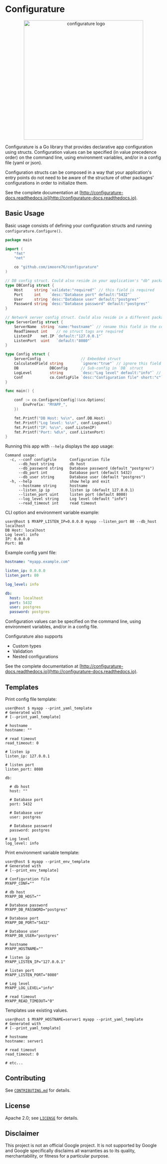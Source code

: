 # Configurature

<p align="center">
<img src="logo.png" height="384" width="384" alt="configurature logo" />
</p>

Configurature is a Go library that provides declarative app configuration using structs.
Configuration values can be specified (in value precedence order) on the command line,
using environment variables, and/or in a config file (yaml or json).

Configuration structs can be composed in a way that your application's entry points do not
need to be aware of the structure of other packages' configurations in order to initialize them.

See the complete documentation at [http://configurature-docs.readthedocs.io](http://configurature-docs.readthedocs.io).

## Basic Usage

Basic usage consists of defining your configuration structs and running `configurature.Configure()`.

```go
package main

import (
	"fmt"
	"net"

	co "github.com/imoore76/configurature"
)

// DB config struct. Could also reside in your application's "db" package.
type DBConfig struct {
	Host     string `validate:"required"` // this field is required
	Port     int    `desc:"Database port" default:"5432"`
	User     string `desc:"Database user" default:"postgres"`
	Password string `desc:"Database password" default:"postgres"`
}

// Network server config struct. Could also reside in a different package.
type ServerConfig struct {
	ServerName  string `name:"hostname"` // rename this field in the config
	ReadTimeout int    // no struct tags are required
	ListenIP    net.IP `default:"127.0.0.1"`
	ListenPort  uint   `default:"8080"`
}

type Config struct {
	ServerConfig                  // Embedded struct
	CalculatedField string        `ignore:"true"` // ignore this field
	DB              DBConfig      // Sub-config in `DB` struct
	LogLevel        string        `desc:"Log level" default:"info"` // direct field
	Conf            co.ConfigFile `desc:"Configuration file" short:"c"`
}

func main() {

	conf := co.Configure[Config](&co.Options{
		EnvPrefix: "MYAPP_",
	})

	fmt.Printf("DB Host: %s\n", conf.DB.Host)
	fmt.Printf("Log level: %s\n", conf.LogLevel)
	fmt.Printf("IP: %s\n", conf.ListenIP)
	fmt.Printf("Port: %d\n", conf.ListenPort)
}
```

Running this app with `--help` displays the app usage:

```
Command usage:
  -c, --conf configFile      Configuration file
      --db_host string       db host
      --db_password string   Database password (default "postgres")
      --db_port int          Database port (default 5432)
      --db_user string       Database user (default "postgres")
  -h, --help                 show help and exit
      --hostname string      hostname
      --listen_ip ip         listen ip (default 127.0.0.1)
      --listen_port uint     listen port (default 8080)
      --log_level string     Log level (default "info")
      --read_timeout int     read timeout
```

CLI option and environment variable example:
```shell
user@host $ MYAPP_LISTEN_IP=0.0.0.0 myapp --listen_port 80 --db_host localhost
DB Host: localhost
Log level: info
IP: 0.0.0.0
Port: 80
```

Example config yaml file:
```yaml
hostname: "myapp.example.com"

listen_ip: 0.0.0.0
listen_port: 80

log_level: info

db:
  host: localhost
  port: 5432
  user: postgres
  password: postgres
```

Configuration values can be specified on the command line, using environment variables, and/or in a config file.

Configurature also supports

* Custom types
* Validation
* Nested configurations

See the complete documentation at [http://configurature-docs.readthedocs.io](http://configurature-docs.readthedocs.io).


## Templates

Print config file template:
```shell
user@host $ myapp --print_yaml_template
# Generated with
# [--print_yaml_template]

# hostname
hostname: ""

# read timeout
read_timeout: 0

# listen ip
listen_ip: 127.0.0.1

# listen port
listen_port: 8080

db:

  # db host
  host: ""

  # Database port
  port: 5432

  # Database user
  user: postgres

  # Database password
  password: postgres

# Log level
log_level: info
```

Print environment variable template:

```shell
user@host $ myapp --print_env_template
# Generated with
# [--print_env_template]

# Configuration file
MYAPP_CONF=""

# db host
MYAPP_DB_HOST=""

# Database password
MYAPP_DB_PASSWORD="postgres"

# Database port
MYAPP_DB_PORT="5432"

# Database user
MYAPP_DB_USER="postgres"

# hostname
MYAPP_HOSTNAME=""

# listen ip
MYAPP_LISTEN_IP="127.0.0.1"

# listen port
MYAPP_LISTEN_PORT="8080"

# Log level
MYAPP_LOG_LEVEL="info"

# read timeout
MYAPP_READ_TIMEOUT="0"
```

Templates use existing values.

```shell
user@host $ MYAPP_HOSTNAME=server1 myapp --print_yaml_template
# Generated with
# [--print_yaml_template]

# hostname
hostname: server1

# read timeout
read_timeout: 0

# etc...
```

## Contributing

See [`CONTRIBUTING.md`](CONTRIBUTING.md) for details.                           

## License 

Apache 2.0; see [`LICENSE`](LICENSE) for details.                      

## Disclaimer                                                                   

This project is not an official Google project. It is not supported by Google and Google specifically
disclaims all warranties as to its quality, merchantability, or fitness for a particular purpose.


